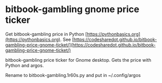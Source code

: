 # bitbook-gambling gnome price ticker

Get bitbook-gambling price in Python [https://pythonbasics.org](https://pythonbasics.org).
See [https://codesharedot.github.io/bitbook-gambling-price-gnome-ticket/](https://codesharedot.github.io/bitbook-gambling-price-gnome-ticket/)

bitbook-gambling price ticker for Gnome desktop. Gets the price with Python and argos.

Rename to bitbook-gambling.1r60s.py and put in ~/.config/argos
